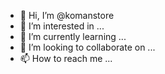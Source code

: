 - 👋 Hi, I’m @komanstore
- 👀 I’m interested in ...
- 🌱 I’m currently learning ...
- 💞️ I’m looking to collaborate on ...
- 📫 How to reach me ...

<!---
komanstore/komanstore is a ✨ special ✨ repository because its `README.md` (this file) appears on your GitHub profile.
You can click the Preview link to take a look at your changes.
--->
